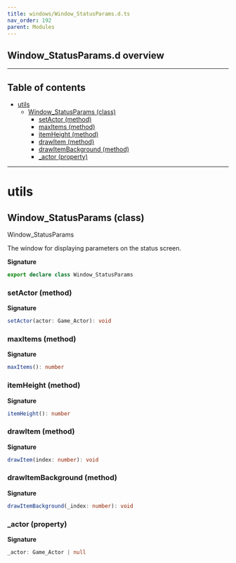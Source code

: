 ```yaml
---
title: windows/Window_StatusParams.d.ts
nav_order: 192
parent: Modules
---
```


## Window_StatusParams.d overview

---

<h2 class="text-delta">Table of contents</h2>

- [utils](#utils)
  - [Window_StatusParams (class)](#window_statusparams-class)
    - [setActor (method)](#setactor-method)
    - [maxItems (method)](#maxitems-method)
    - [itemHeight (method)](#itemheight-method)
    - [drawItem (method)](#drawitem-method)
    - [drawItemBackground (method)](#drawitembackground-method)
    - [\_actor (property)](#_actor-property)

---

# utils

## Window_StatusParams (class)

Window_StatusParams

The window for displaying parameters on the status screen.

**Signature**

```ts
export declare class Window_StatusParams
```

### setActor (method)

**Signature**

```ts
setActor(actor: Game_Actor): void
```

### maxItems (method)

**Signature**

```ts
maxItems(): number
```

### itemHeight (method)

**Signature**

```ts
itemHeight(): number
```

### drawItem (method)

**Signature**

```ts
drawItem(index: number): void
```

### drawItemBackground (method)

**Signature**

```ts
drawItemBackground(_index: number): void
```

### \_actor (property)

**Signature**

```ts
_actor: Game_Actor | null
```
